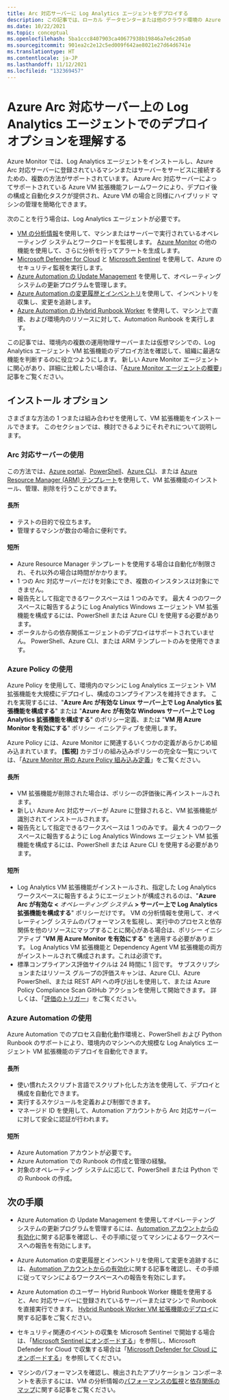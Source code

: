 ```yaml
---
title: Arc 対応サーバーに Log Analytics エージェントをデプロイする
description: この記事では、ローカル データセンターまたは他のクラウド環境の Azure Arc 対応サーバーに登録されている Windows および Linux ベースのマシンに Log Analytics エージェントをデプロイするさまざまな方法について説明します。
ms.date: 10/22/2021
ms.topic: conceptual
ms.openlocfilehash: 5ba1ccc8407903ca40677938b19846a7e6c205a0
ms.sourcegitcommit: 901ea2c2e12c5ed009f642ae8021e27d64d6741e
ms.translationtype: HT
ms.contentlocale: ja-JP
ms.lasthandoff: 11/12/2021
ms.locfileid: "132369457"
---
```

# <a name="understand-deployment-options-for-the-log-analytics-agent-on-azure-arc-enabled-servers"></a>Azure Arc 対応サーバー上の Log Analytics エージェントでのデプロイ オプションを理解する

Azure Monitor では、Log Analytics エージェントをインストールし、Azure Arc 対応サーバーに登録されているマシンまたはサーバーをサービスに接続するための、複数の方法がサポートされています。 Azure Arc 対応サーバーによってサポートされている Azure VM 拡張機能フレームワークにより、デプロイ後の構成と自動化タスクが提供され、Azure VM の場合と同様にハイブリッド マシンの管理を簡略化できます。

次のことを行う場合は、Log Analytics エージェントが必要です。

* [VM の分析情報](../../azure-monitor/vm/vminsights-overview.md)を使用して、マシンまたはサーバーで実行されているオペレーティング システムとワークロードを監視します。 [Azure Monitor](../../azure-monitor/overview.md) の他の機能を使用して、さらに分析を行ってアラートを生成します。
* [Microsoft Defender for Cloud](../../defender-for-cloud/defender-for-cloud-introduction.md) と [Microsoft Sentinel](../../sentinel/overview.md) を使用して、Azure のセキュリティ監視を実行します。
* [Azure Automation の Update Management](../../automation/update-management/overview.md) を使用して、オペレーティング システムの更新プログラムを管理します。
* [Azure Automation の変更履歴とインベントリ](../../automation/change-tracking/overview.md)を使用して、インベントリを収集し、変更を追跡します。
* [Azure Automation の Hybrid Runbook Worker](../../automation/automation-hybrid-runbook-worker.md) を使用して、マシン上で直接、および環境内のリソースに対して、Automation Runbook を実行します。

この記事では、環境内の複数の運用物理サーバーまたは仮想マシンでの、Log Analytics エージェント VM 拡張機能のデプロイ方法を確認して、組織に最適な機能を判断するのに役立つようにします。 新しい Azure Monitor エージェントに関心があり、詳細に比較したい場合は、「[Azure Monitor エージェントの概要](../../azure-monitor//agents/agents-overview.md)」記事をご覧ください。  

## <a name="installation-options"></a>インストール オプション

さまざまな方法の 1 つまたは組み合わせを使用して、VM 拡張機能をインストールできます。 このセクションでは、検討できるようにそれぞれについて説明します。

### <a name="using-arc-enabled-servers"></a>Arc 対応サーバーの使用

この方法では、[Azure portal](manage-vm-extensions-portal.md)、[PowerShell](manage-vm-extensions-powershell.md)、[Azure CLI](manage-vm-extensions-cli.md)、または [Azure Resource Manager (ARM) テンプレート](manage-vm-extensions-template.md)を使用して、VM 拡張機能のインストール、管理、削除を行うことができます。

#### <a name="advantages"></a>長所

* テストの目的で役立ちます。
* 管理するマシンが数台の場合に便利です。

#### <a name="disadvantages"></a>短所

* Azure Resource Manager テンプレートを使用する場合は自動化が制限され、それ以外の場合は時間がかかります。
* 1 つの Arc 対応サーバーだけを対象にでき、複数のインスタンスは対象にできません。
* 報告先として指定できるワークスペースは 1 つのみです。 最大 4 つのワークスペースに報告するように Log Analytics Windows エージェント VM 拡張機能を構成するには、PowerShell または Azure CLI を使用する必要があります。
* ポータルからの依存関係エージェントのデプロイはサポートされていません。 PowerShell、Azure CLI、または ARM テンプレートのみを使用できます。

### <a name="using-azure-policy"></a>Azure Policy の使用

Azure Policy を使用して、環境内のマシンに Log Analytics エージェント VM 拡張機能を大規模にデプロイし、構成のコンプライアンスを維持できます。 これを実現するには、"**Azure Arc が有効な Linux サーバー上で Log Analytics 拡張機能を構成する**" または "**Azure Arc が有効な Windows サーバー上で Log Analytics 拡張機能を構成する**" のポリシー定義、または "**VM 用 Azure Monitor を有効にする**" ポリシー イニシアティブを使用します。

Azure Policy には、Azure Monitor に関連するいくつかの定義があらかじめ組み込まれています。 **[監視]** カテゴリの組み込みポリシーの完全な一覧については、「[Azure Monitor 用の Azure Policy 組み込み定義](../../azure-monitor/policy-reference.md)」をご覧ください。

#### <a name="advantages"></a>長所

* VM 拡張機能が削除された場合は、ポリシーの評価後に再インストールされます。
* 新しい Azure Arc 対応サーバーが Azure に登録されると、VM 拡張機能が識別されてインストールされます。
* 報告先として指定できるワークスペースは 1 つのみです。 最大 4 つのワークスペースに報告するように Log Analytics Windows エージェント VM 拡張機能を構成するには、PowerShell または Azure CLI を使用する必要があります。

#### <a name="disadvantages"></a>短所

* Log Analytics VM 拡張機能がインストールされ、指定した Log Analytics ワークスペースに報告するようにエージェントが構成されるのは、"**Azure Arc が有効な <** *オペレーティング システム* **> サーバー上で Log Analytics 拡張機能を構成する**" ポリシーだけです。 VM の分析情報を使用して、オペレーティング システムのパフォーマンスを監視し、実行中のプロセスと依存関係を他のリソースにマップすることに関心がある場合は、ポリシー イニシアティブ "**VM 用 Azure Monitor を有効にする**" を適用する必要があります。 Log Analytics VM 拡張機能と Dependency Agent VM 拡張機能の両方がインストールされて構成されます。これは必須です。
* 標準コンプライアンス評価サイクルは 24 時間に 1 回です。 サブスクリプションまたはリソース グループの評価スキャンは、Azure CLI、Azure PowerShell、または REST API への呼び出しを使用して、または Azure Policy Compliance Scan GitHub アクションを使用して開始できます。 詳しくは、「[評価のトリガー](../../governance/policy/how-to/get-compliance-data.md#evaluation-triggers)」をご覧ください。

### <a name="using-azure-automation"></a>Azure Automation の使用

Azure Automation でのプロセス自動化動作環境と、PowerShell および Python Runbook のサポートにより、環境内のマシンへの大規模な Log Analytics エージェント VM 拡張機能のデプロイを自動化できます。

#### <a name="advantages"></a>長所

* 使い慣れたスクリプト言語でスクリプト化した方法を使用して、デプロイと構成を自動化できます。
* 実行するスケジュールを定義および制御できます。
* マネージド ID を使用して、Automation アカウントから Arc 対応サーバーに対して安全に認証が行われます。

#### <a name="disadvantages"></a>短所

* Azure Automation アカウントが必要です。
* Azure Automation での Runbook の作成と管理の経験。
* 対象のオペレーティング システムに応じて、PowerShell または Python での Runbook の作成。

## <a name="next-steps"></a>次の手順

* Azure Automation の Update Management を使用してオペレーティング システムの更新プログラムを管理するには、[Automation アカウントからの有効化](../../automation/update-management/enable-from-automation-account.md)に関する記事を確認し、その手順に従ってマシンによるワークスペースへの報告を有効にします。

* Azure Automation の変更履歴とインベントリを使用して変更を追跡するには、[Automation アカウントからの有効化](../../automation/change-tracking/enable-from-automation-account.md)に関する記事を確認し、その手順に従ってマシンによるワークスペースへの報告を有効にします。

* Azure Automation のユーザー Hybrid Runbook Worker 機能を使用すると、Arc 対応サーバーに登録されているサーバーまたはマシンで Runbook を直接実行できます。 [Hybrid Runbook Worker VM 拡張機能のデプロイ](../../automation/extension-based-hybrid-runbook-worker-install.md)に関する記事をご覧ください。

* セキュリティ関連のイベントの収集を Microsoft Sentinel で開始する場合は、「[Microsoft Sentinel にオンボードする](scenario-onboard-azure-sentinel.md)」を参照し、Microsoft Defender for Cloud で収集する場合は「[Microsoft Defender for Cloud にオンボードする](../../security-center/quickstart-onboard-machines.md)」を参照してください。

* マシンのパフォーマンスを確認し、検出されたアプリケーション コンポーネントを表示するには、VM の分析情報の[パフォーマンスの監視](../../azure-monitor/vm/vminsights-performance.md)と[依存関係のマップ](../../azure-monitor/vm/vminsights-maps.md)に関する記事をご覧ください。
